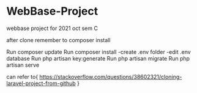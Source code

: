 # WebBase-Project
webbase project for 2021 oct sem C

after clone remember to composer install 

Run composer update
Run composer install
-create .env folder
-edit .env database
Run php artisan key:generate
Run php artisan migrate
Run php artisan serve

can refer to{
    https://stackoverflow.com/questions/38602321/cloning-laravel-project-from-github
}